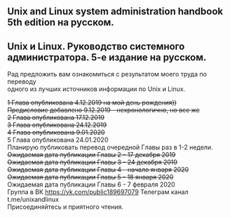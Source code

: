## Unix and Linux system administration handbook 5th edition на русском.
## Unix и Linux. Руководство системного администратора. 5-е издание на русском.

Рад предложить вам ознакомиться с результатом моего труда по переводу \
одного из лучших источников информации по Unix и Linux. 


~~1 Глава опубликована 4.12.2019 на мой день рождения)) \
Предисловие добавлено 9.12.2019 - нехронологично, но все же \
2 Глава опубликована 17.12.2019 \
3 Глава опубликована 24.12.2019 \
4 Глава опубликована 9.01.2020~~ \
5 Глава опубликована 24.01.2020
<br>
Планирую публиковать перевод очередной Главы раз в 1-2 недели.\
~~Ожидаемая дата публикации Главы 2 - 17 декабря 2019 \
Ожидаемая дата публикации Главы 3 - 24 декабря 2019 \
Ожидаемая дата публикации Главы 4 - начало января 2020 \
Ожидаемая дата публикации Главы 5 - 18 января 2020~~ \
Ожидаемая дата публикации Главы 6 - 7 февраля 2020
<br>
Группа в ВК https://vk.com/public189697079
Телеграм канал t.me/unixandlinux \
Присоединяйтесь и приятного чтения.
